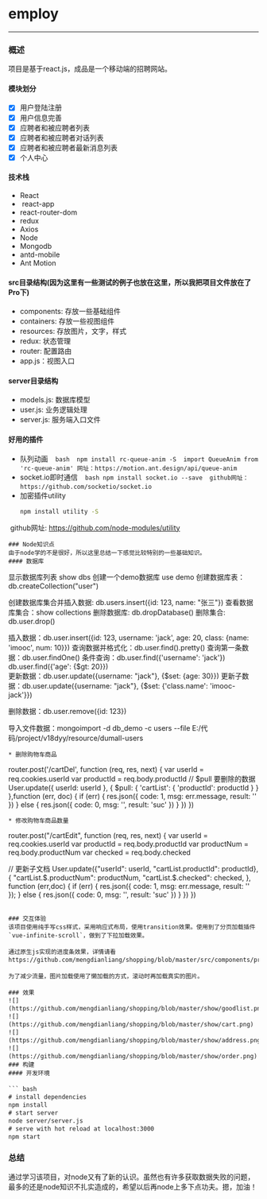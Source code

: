 # employ

--------
### 概述
项目是基于react.js，成品是一个移动端的招聘网站。
#### 模块划分
> 
* [x] 用户登陆注册
* [x] 用户信息完善
* [x] 应聘者和被应聘者列表
* [x] 应聘者和被应聘者对话列表
* [x] 应聘者和被应聘者最新消息列表
* [x] 个人中心
#### 技术栈
> 
*  React
*  react-app
*  react-router-dom
*  redux
*  Axios
*  Node
*  Mongodb
*  antd-mobile
*  Ant Motion
#### src目录结构(因为这里有一些测试的例子也放在这里，所以我把项目文件放在了Pro下)
* components: 存放一些基础组件
* containers: 存放一些视图组件
* resources: 存放图片，文字，样式
* redux: 状态管理
* router: 配置路由
* app.js：视图入口

#### server目录结构
* models.js: 数据库模型
* user.js: 业务逻辑处理
* server.js: 服务端入口文件

#### 好用的插件
* 队列动画
  ``` bash
  npm install rc-queue-anim -S
  import QueueAnim from 'rc-queue-anim'
  网址：https://motion.ant.design/api/queue-anim
  ```
* socket.io即时通信
  ``` bash
  npm install socket.io --save
  github网址：https://github.com/socketio/socket.io
  ```
* 加密插件utility
  ``` bash
  npm install utility -S
  github网址: https://github.com/node-modules/utility
  ```
### Node知识点
由于node学的不是很好，所以这里总结一下感觉比较特别的一些基础知识。
#### 数据库
```
显示数据库列表 show dbs
创建一个demo数据库 use demo
创建数据库表：db.createCollection("user")

创建数据库集合并插入数据:
db.users.insert({id: 123, name: "张三"})
查看数据库集合：show collections
删除数据库: db.dropDatabase()
删除集合: db.user.drop() 

插入数据：db.user.insert({id: 123, username: 'jack', age: 20, class: {name: 'imooc', num: 10}})
查询数据并格式化：db.user.find().pretty()
查询第一条数据：db.user.findOne()
条件查询：db.user.find({'username': 'jack'})
          db.user.find({'age': {$gt: 20}})		
更新数据：db.user.update({username: "jack"}, {$set: {age: 30}})
更新子数据：db.user.update({username: "jack"}, {$set: {'class.name': 'imooc-jack'}})

删除数据：db.user.remove({id: 123})

导入文件数据：mongoimport -d db_demo -c users --file E:/代码/project/v18dyy/resource/dumall-users
```
* 删除购物车商品
```
router.post('/cartDel', function (req, res, next) {
  var userId = req.cookies.userId
  var productId = req.body.productId
  // $pull 要删除的数据
  User.update({
    userId: userId
  }, {
    $pull: {
      'cartList': {
        'productId': productId
      }
    }
  },function (err, doc) {
    if (err) {
      res.json({
        code: 1,
        msg: err.message,
        result: ''
      })
    } else {
      res.json({
        code: 0,
        msg: '',
        result: 'suc'
      })
    }
  })
})
```
* 修改购物车商品数量
```
router.post("/cartEdit", function (req, res, next) {
  var userId = req.cookies.userId
  var productId = req.body.productId
  var productNum = req.body.productNum
  var checked = req.body.checked

  // 更新子文档
  User.update({"userId": userId, "cartList.productId": productId}, {
    "cartList.$.productNum": productNum,
    "cartList.$.checked": checked,
    }, function (err,doc) {
    if (err) {
      res.json({
        code: 1,
        msg: err.message,
        result: ''
      });
    } else {
      res.json({
        code: 0,
        msg: '',
        result: 'suc'
      })
    }
  })
})
```

### 交互体验
该项目使用纯手写css样式，采用响应式布局，使用transition效果。使用到了分页加载插件`vue-infinite-scroll`，做到了下拉加载效果。

通过原生js实现的进度条效果，详情请看https://github.com/mengdianliang/shopping/blob/master/src/components/progress/progress.vue

为了减少流量，图片加载使用了懒加载的方式，滚动时再加载真实的图片。

### 效果
![](https://github.com/mengdianliang/shopping/blob/master/show/goodlist.png)
![](https://github.com/mengdianliang/shopping/blob/master/show/cart.png)
![](https://github.com/mengdianliang/shopping/blob/master/show/address.png)
![](https://github.com/mengdianliang/shopping/blob/master/show/order.png)
### 构建
#### 开发环境

``` bash
# install dependencies
npm install
# start server
node server/server.js
# serve with hot reload at localhost:3000
npm start
```
### 总结
通过学习该项目，对node又有了新的认识。虽然也有许多获取数据失败的问题，最多的还是node知识不扎实造成的，希望以后再node上多下点功夫。摁，加油！




